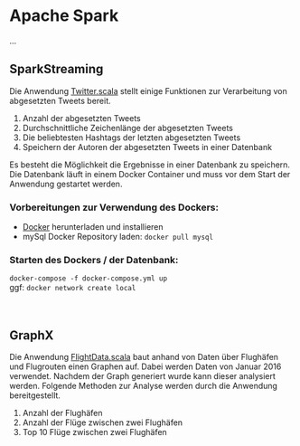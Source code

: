 # Apache Spark
...

## SparkStreaming

Die Anwendung [Twitter.scala](https://github.com/lucasschaetzlein/ApacheSpark/blob/master/SparkStreaming/src/Twitter.scala) stellt einige Funktionen zur Verarbeitung von abgesetzten Tweets bereit. 

1. Anzahl der abgesetzten Tweets
2. Durchschnittliche Zeichenlänge der abgesetzten Tweets 
3. Die beliebtesten Hashtags der letzten abgesetzten Tweets
4. Speichern der Autoren der abgesetzten Tweets in einer Datenbank

Es besteht die Möglichkeit die Ergebnisse in einer Datenbank zu speichern. Die Datenbank läuft in einem Docker Container und muss vor dem Start der Anwendung gestartet werden.

### Vorbereitungen zur Verwendung des Dockers:
- [Docker](https://www.docker.com/) herunterladen und installieren
- mySql Docker Repository laden: `docker pull mysql`

### Starten des Dockers / der Datenbank:
`docker-compose -f docker-compose.yml up` <br>
ggf: `docker network create local`
<br>
<br>
<br>

## GraphX

Die Anwendung [FlightData.scala](https://github.com/lucasschaetzlein/ApacheSpark/blob/master/GraphX/src/FlightData.scala) baut anhand von Daten über Flughäfen und Flugrouten einen Graphen auf. Dabei werden Daten von Januar 2016 verwendet. Nachdem der Graph generiert wurde kann dieser analysiert werden. Folgende Methoden zur Analyse werden durch die Anwendung bereitgestellt.

1. Anzahl der Flughäfen
2. Anzahl der Flüge zwischen zwei Flughäfen
3. Top 10 Flüge zwischen zwei Flughäfen
